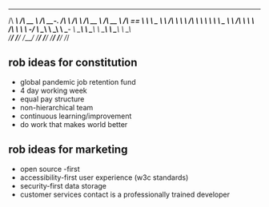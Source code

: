  ______     ______     _____     ______        ______     ______     ______     ______  
/\  ___\   /\  __ \   /\  __-.  /\  ___\      /\  ___\   /\  __ \   /\  __ \   /\  == \ 
\ \ \____  \ \ \/\ \  \ \ \/\ \ \ \  __\      \ \ \____  \ \ \/\ \  \ \ \/\ \  \ \  _-/ 
 \ \_____\  \ \_____\  \ \____-  \ \_____\     \ \_____\  \ \_____\  \ \_____\  \ \_\   
  \/_____/   \/_____/   \/____/   \/_____/      \/_____/   \/_____/   \/_____/   \/_/   

## rob ideas for constitution
- global pandemic job retention fund
- 4 day working week
- equal pay structure
- non-hierarchical team
- continuous learning/improvement
- do work that makes world better

## rob ideas for marketing
- open source -first
- accessibility-first user experience (w3c standards)
- security-first data storage
- customer services contact is a professionally trained developer
